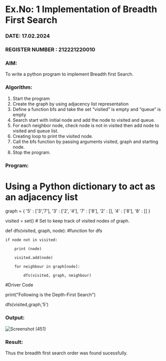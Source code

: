 # Ex.No: 1  Implementation of Breadth First Search 

### DATE: 17.02.2024

### REGISTER NUMBER : 212221220010

### AIM:

To write a python program to implement Breadth first Search. 

### Algorithm:

1. Start the program
2. Create the graph by using adjacency list representation
3. Define a function bfs and take the set “visited” is empty and “queue” is empty
4. Search start with initial node and add the node to visited and queue.
5. For each neighbor node, check node is not in visited then add node to visited and queue list.
6.  Creating loop to print the visited node.
7.   Call the bfs function by passing arguments visited, graph and starting node.
8.   Stop the program.
   
### Program:

# Using a Python dictionary to act as an adjacency list

graph = {
  '5' : ['3','7'],
  '3' : ['2', '4'],
  '7' : ['8'],
  '2' : [],
  '4' : ['8'],
  '8' : []
}

visited = set() # Set to keep track of visited nodes of graph.

def dfs(visited, graph, node):  #function for dfs 

    if node not in visited:
    
        print (node)
        
        visited.add(node)
        
        for neighbour in graph[node]:
        
            dfs(visited, graph, neighbour)
            
#Driver Code

print("Following is the Depth-First Search")

dfs(visited,graph,'5')


### Output:

![Screenshot (451)](https://github.com/charu-dharshinii/AI_Lab_2023-24/assets/130828943/e9b3fa45-6047-47a9-9a35-07d707583274)






### Result:
Thus the breadth first search order was found sucessfully.
